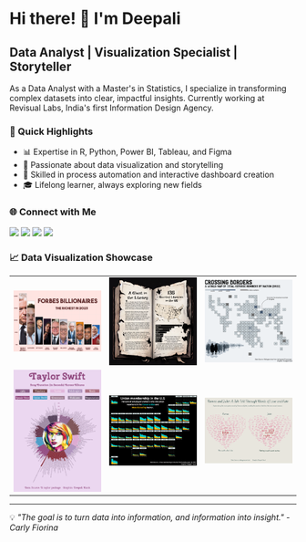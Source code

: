 # Hi there! 👋 I'm Deepali

## Data Analyst | Visualization Specialist | Storyteller

As a Data Analyst with a Master's in Statistics, I specialize in transforming complex datasets into clear, impactful insights. Currently working at Revisual Labs, India's first Information Design Agency.

### 🚀 Quick Highlights

- 📊 Expertise in R, Python, Power BI, Tableau, and Figma
- 🎨 Passionate about data visualization and storytelling
- 🔧 Skilled in process automation and interactive dashboard creation
- 🎓 Lifelong learner, always exploring new fields

### 🌐 Connect with Me

<p>
  <a href="https://www.linkedin.com/in/deepali-kank/" target="_blank"><img src="https://img.shields.io/badge/-LinkedIn-0077B5?style=for-the-badge&logo=Linkedin&logoColor=white"/></a>
  <a href="https://x.com/DeepaliKank" target="_blank"><img src="https://img.shields.io/badge/-Twitter-1DA1F2?style=for-the-badge&logo=Twitter&logoColor=white"/></a>
  <a href="mailto:deepalikank1@gmail.com"><img src="https://img.shields.io/badge/-Email-D14836?style=for-the-badge&logo=Gmail&logoColor=white"/></a>
  <a href="https://www.buymeacoffee.com/deepalik" target="_blank"><img src="https://img.shields.io/badge/-Buy%20Me%20A%20Coffee-FFDD00?style=for-the-badge&logo=buy-me-a-coffee&logoColor=black"/></a>
</p>

### 📈 Data Visualization Showcase

<table>
  <tr>
    <td><img src="https://github.com/deepdk/deepdk/blob/master/images/bill.png" alt="Data Viz 1"></td>
    <td><img src="https://github.com/deepdk/deepdk/blob/master/images/hp%20another.png" alt="Data Viz 2"></td>
    <td><img src="https://github.com/deepdk/deepdk/blob/master/images/ref%20figma.png" alt="Data Viz 3"></td>
  </tr>
  <tr>
    <td><img src="https://github.com/deepdk/deepdk/blob/master/images/taylor%20figma.png" alt="Data Viz 4"></td>
    <td><img src="https://github.com/deepdk/deepdk/blob/master/images/union%20figma.png" alt="Data Viz 5"></td>
    <td><img src="https://github.com/deepdk/deepdk/blob/master/images/f1.png" alt="Data Viz 6"></td>
  </tr>
</table>

---

💡 *"The goal is to turn data into information, and information into insight." - Carly Fiorina*


